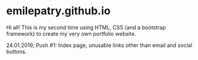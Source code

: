 # emilepatry.github.io

Hi all! This is my second time using HTML, CSS (and a bootstrap framework) to
create my very own portfolio website.

24.01.2019; Push #1: Index page, unusable links other than email and social buttons.
